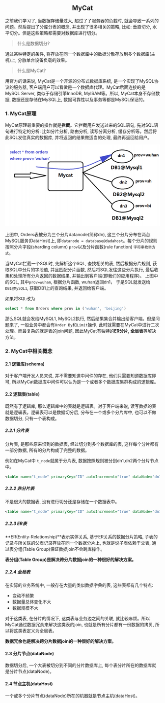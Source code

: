 ## <center>MyCat</center>

之前我们学习了, 当数据存储量过大, 超过了了服务器的负载时, 就会导致一系列的问题。然后提出了分库分表的概念, 并出现了很多相关的策略, 比如: 垂直切分, 水平切分。但是这些策略都需要对数据库进行切分。

> 什么是数据切分?

通过某种特定的条件, 将存放在同一个数据库中的数据分散存放到多个数据库(主机)上, 分散单台设备负载的效果。

> 什么是MyCat?

用官方的话来说, MyCat是一个开源的分布式数据库系统, 是一个实现了MySQL协议的服务器, 客户端用户可以看做是一个数据库代理。MyCat后面连接的是MySQL Server, 类似于存储引擎InnoDB, MyISAM等。所以, MyCat本身不存储数据, 数据还是存储在MySQL上, 数据可靠性以及事务等都是MySQL保证的。

### 1. MyCat原理

MyCat原理最重要的操作就是**拦截**。它拦截用户发送过来的SQL语句, 先对SQL语句进行特定的分析: 比如分片分析, 路由分析, 读写分离分析, 缓存分析等。然后将此SQL发往真实的数据库, 并将返回的结果做适当的处理, 最终再返回给用户。

![mycat_principle](/database/MySQL/MySQL_Cluster/images/mycat_principle.png)

上图中, Orders表被分为三个分片datanode(简称dn), 这三个分片分布在两台MySQL服务(DataHost)上, 即`datanode = database@dadahost`。每个分片的规则按照分片字段(sharding column) `prov`以及分片函数(rule function) `字符串枚举方式`。 

当MyCat拦截一个SQL时, 先解析这个SQL, 查找相关的表, 然后根据分片规则, 获取SQL中分片的字段值, 并且匹配分片函数, 然后将SQL发往这些分片执行, 最后收集和处理所有分片返回的数据结果, 并输出到客户端(即我们的应用程序)。 上图中的SQL, 其中`prov=wuhan`, 根据分片函数, wuhan返回dn1， 于是SQL就发送给`DB1@MySQL1`, 获取DB1上的查询结果, 并返回给客户端。

如果将SQL改为
```sql
select * from Orders where prov in ('wuhan', 'beijing')
```
那么SQL就会发给MySQL1, MySQL2执行, 然后结果集合并输出给客户端。但是问题来了, 一般业务中都会有`Order By`和`Limit`操作, 此时就需要在MyCat中进行二次处理。而最复杂的就是表的join问题, 因此MyCat有独特的**ER分片, 全局表**等解决方法。

### 2. MyCat中相关概念

#### 2.1 逻辑库(schema)

对于客户端开发人员来说, 并不需要知道中间件的存在, 他们只需要知道数据库即可, 所以MyCat数据库中间件可以认为是一个或者多个数据库集群构成的逻辑库。

#### 2.2 逻辑表(table)

既然有了逻辑库, 那么逻辑库中的表就是逻辑表。对于客户端来说, 读写数据的表就是逻辑表。逻辑表可以是数据切分后, 分布在一个或多个分片库中, 也可以不做数据切分, 只有一个表构成。

##### 2.2.1 分片表

分片表, 是那些原来恨到的数据表, 经过切分到多个数据库的表, 这样每个分片都有一部分数据, 所有的分片构成了完整的数据。

例如在MyCat中 `t_node`就属于分片表, 数据按照规则被分到dn1,dn2两个分片节点中。

```xml
<table name="t_node" primaryKey="ID" autoIncrement="true" dataNode="dn1,dn2" rule="rule1"/>
```

##### 2.2.2 非分片表

不是很大的数据表, 没有进行切分还是存储在一个数据表中。

```xml
<table name="t_node" primaryKey="ID" autoIncrement="true" dataNode="dn1" rule="rule1"/>
```

##### 2.2.3 ER表

**ER(Entity-Relationship)**表示实体关系, 基于ER关系的数据分片策略, 子表的记录与所关联的父表记录存放在同一个数据分片上, 也就是说子表依赖于父表, 通过表分组(Table Group)保证数据join不会跨库操作。

**表分组(Table Group)是解决跨分片数据join的一种很好的解决方案。**

##### 2.2.4 全局表

在实际的业务系统中, 一般存在大量的类似数据字典的表, 这些表都有几个特点:

- 变动不频繁
- 数据量总体变化不大
- 数据规模不大

对于这类表, 在分片的情况下, 这类表与业务边之间的关联, 就比较麻烦。所以MyCat通过数据冗余来解决这类表的join, 也就是所有分片都有一份数据的拷贝, 所以将这类表定义为全局表。

**数据冗余也是解决跨分片数据join的一种很好的解决方案。**

#### 2.3 分片节点(dataNode)

数据切分后, 一个大表被切分到不同的分片数据库上, 每个表分片所在的数据库就是分片节点(dataNode)。

#### 2.4 节点主机(dataHost)

一个或多个分片节点(dataNode)所在的机器就是节点主机(dataHost)。